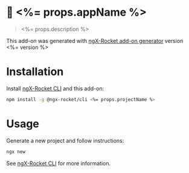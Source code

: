 # :rocket: <%= props.appName %>

> <%= props.description %>

This add-on was generated with [ngX-Rocket add-on generator](https://github.com/ngx-rocket/generator-ngx-rocket-addon/)
version <%= version %>

# Installation

Install [ngX-Rocket CLI](https://github.com/ngx-rocket/cli) and this add-on:

```bash
npm install -g @ngx-rocket/cli <%= props.projectName %>
```

# Usage

Generate a new project and follow instructions:
```bash
ngx new
```

See [ngX-Rocket CLI](https://github.com/ngx-rocket/cli) for more information.
